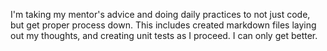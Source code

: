 I'm taking my mentor's advice and doing daily practices to not just code, but get proper process down. This includes created markdown files laying out my thoughts, and creating unit tests as I proceed. I can only get better.